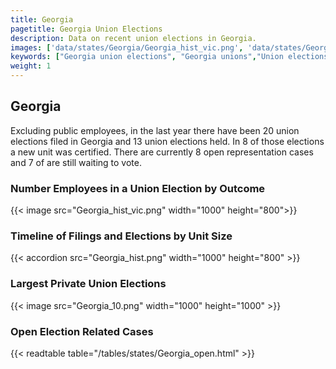 ```yaml
---
title: Georgia
pagetitle: Georgia Union Elections
description: Data on recent union elections in Georgia.
images: ['data/states/Georgia/Georgia_hist_vic.png', 'data/states/Georgia/Georgia_hist_size.png', 'data/states/Georgia/Georgia_10.png']
keywords: ["Georgia union elections", "Georgia unions","Union elections"]
weight: 1
---
```

##  Georgia

Excluding public employees, in the last year there have been 20 union elections filed in Georgia and 13 union elections held. In 8 of those elections a new unit was certified. There are currently 8 open representation cases and 7 of are still waiting to vote.

### Number Employees in a Union Election by Outcome
{{< image src="Georgia_hist_vic.png" width="1000" height="800">}}

### Timeline of Filings and Elections by Unit Size
{{< accordion src="Georgia_hist.png" width="1000" height="800" >}}

### Largest Private Union Elections
{{< image src="Georgia_10.png" width="1000" height="1000"  >}}

### Open Election Related Cases
{{< readtable table="/tables/states/Georgia_open.html" >}}

